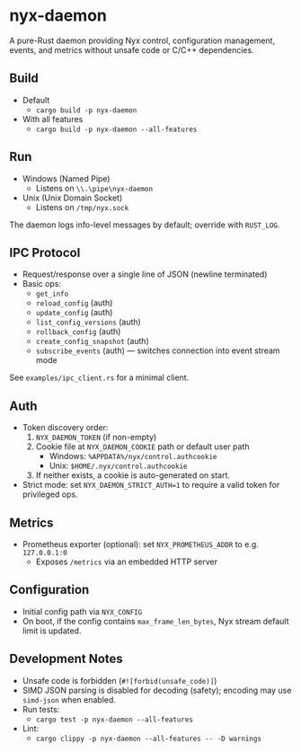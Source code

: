 # nyx-daemon

A pure-Rust daemon providing Nyx control, configuration management, events, and metrics without unsafe code or C/C++ dependencies.

## Build

- Default
  - `cargo build -p nyx-daemon`
- With all features
  - `cargo build -p nyx-daemon --all-features`

## Run

- Windows (Named Pipe)
  - Listens on `\\.\pipe\nyx-daemon`
- Unix (Unix Domain Socket)
  - Listens on `/tmp/nyx.sock`

The daemon logs info-level messages by default; override with `RUST_LOG`.

## IPC Protocol

- Request/response over a single line of JSON (newline terminated)
- Basic ops:
  - `get_info`
  - `reload_config` (auth)
  - `update_config` (auth)
  - `list_config_versions` (auth)
  - `rollback_config` (auth)
  - `create_config_snapshot` (auth)
  - `subscribe_events` (auth) — switches connection into event stream mode

See `examples/ipc_client.rs` for a minimal client.

## Auth

- Token discovery order:
  1) `NYX_DAEMON_TOKEN` (if non-empty)
  2) Cookie file at `NYX_DAEMON_COOKIE` path or default user path
     - Windows: `%APPDATA%/nyx/control.authcookie`
     - Unix: `$HOME/.nyx/control.authcookie`
  3) If neither exists, a cookie is auto-generated on start.
- Strict mode: set `NYX_DAEMON_STRICT_AUTH=1` to require a valid token for privileged ops.

## Metrics

- Prometheus exporter (optional): set `NYX_PROMETHEUS_ADDR` to e.g. `127.0.0.1:0`
  - Exposes `/metrics` via an embedded HTTP server

## Configuration

- Initial config path via `NYX_CONFIG`
- On boot, if the config contains `max_frame_len_bytes`, Nyx stream default limit is updated.

## Development Notes

- Unsafe code is forbidden (`#![forbid(unsafe_code)]`)
- SIMD JSON parsing is disabled for decoding (safety); encoding may use `simd-json` when enabled.
- Run tests:
  - `cargo test -p nyx-daemon --all-features`
- Lint:
  - `cargo clippy -p nyx-daemon --all-features -- -D warnings`
